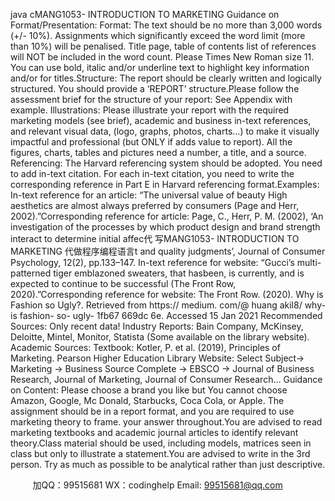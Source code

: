 java cMANG1053- INTRODUCTION TO MARKETING Guidance on Format/Presentation: Format: The text should be no more than 3,000 words (+/- 10%).   Assignments which significantly exceed the word limit (more than 10%) will be penalised. Title page, table of contents  list of references will NOT be included in the word count. Please Times New Roman size 11. You can use bold, italic and/or underline text to highlight key information and/or for titles.Structure: The   report   should   be clearly written and logically structured.   You should provide a ‘REPORT’ structure.Please follow the assessment brief for the structure of your report: See Appendix with example. Illustrations: Please illustrate your report with the required marketing models (see brief), academic and business in-text references, and relevant visual data, (logo, graphs, photos, charts...) to make it visually impactful and professional (but ONLY if adds value to report). All the figures, charts, tables and pictures need a number, a title, and a source. Referencing: The Harvard referencing system should be adopted.   You need to add in-text citation. For each in-text citation, you need to write the corresponding reference in Part E in Harvard referencing format.Examples: In-text reference for an article:  “The universal value of beauty High aesthetics are almost always preferred by consumers (Page and Herr, 2002).”Corresponding reference for article:  Page, C.,  Herr, P. M. (2002), ‘An investigation of the processes by which product design and brand strength interact to determine initial affec代 写MANG1053- INTRODUCTION TO MARKETING
代做程序编程语言t and quality judgments’, Journal of Consumer Psychology, 12(2), pp.133–147. In-text reference for website: “Gucci’s multi-patterned tiger emblazoned sweaters, that hasbeen, is currently, and is expected to continue to be successful (The Front Row, 2020).”Corresponding reference for website: 
The Front Row. (2020). Why is Fashion so Ugly?. Retrieved from https:// medium. com/@ huang akil8/ why- is fashion- so- ugly- 1fb67 669dc 6e. Accessed 15 Jan 2021
Recommended Sources: Only recent data!
Industry Reports: Bain  Company, McKinsey, Deloitte, Mintel, Monitor, Statista (Some       available on the library website).
Academic Sources: 
Textbook: Kotler, P. et al. (2019), Principles of Marketing. Pearson Higher Education
Library Website: Select Subject-> Marketing -> Business Source Complete -> EBSCO ->
Journal of Business Research, Journal of Marketing, Journal of Consumer Research…
Guidance on Content: Please choose a brand you like but You cannot choose Amazon, Google, Mc Donald, Starbucks,    Coca Cola, or Apple. The assignment should be in a report format, and you are required to use marketing theory to frame. your answer throughout.You are advised to read marketing textbooks and academic journal articles to identify relevant theory.Class material should be used, including models, matrices seen in class but only to illustrate a statement.You   are   advised   to   write   in   the 3rd person. Try as much as possible to be analytical rather than just descriptive.




         
加QQ：99515681  WX：codinghelp  Email: 99515681@qq.com
